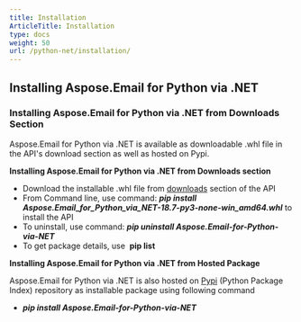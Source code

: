 ```yaml
---
title: Installation
ArticleTitle: Installation
type: docs
weight: 50
url: /python-net/installation/
---
```



## **Installing Aspose.Email for Python via .NET**
### **Installing Aspose.Email for Python via .NET from Downloads Section**
Aspose.Email for Python via .NET is available as downloadable .whl file in the API's download section as well as hosted on Pypi.

**Installing Aspose.Email for Python via .NET from Downloads section**

- Download the installable .whl file from [downloads](https://downloads.aspose.com/email/pythonnet) section of the API
- From Command line, use command:
  ***pip install Aspose.Email_for_Python_via_NET-18.7-py3-none-win_amd64.whl*** to install the API
- To uninstall, use command:
  ***pip uninstall Aspose.Email-for-Python-via-NET***
- To get package details, use 
  **pip list**

**Installing Aspose.Email for Python via .NET from Hosted Package**

Aspose.Email for Python via .NET is also hosted on [Pypi](https://pypi.org/project/Aspose.Email-for-Python-via-NET/) (Python Package Index) repository as installable package using following command 

- ***pip install Aspose.Email-for-Python-via-NET***
